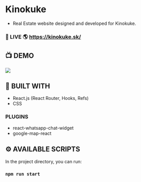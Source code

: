 # Kinokuke
- Real Estate website designed and developed for Kinokuke.
### 🚀 LIVE 🌎 https://kinokuke.sk/

## 📺 DEMO
![](https://github.com/Philight/kinokuke/blob/master/src/assets/preview.gif)

## 🧰 BUILT WITH
- React.js (React Router, Hooks, Refs)
- CSS
### PLUGINS
- react-whatsapp-chat-widget
- google-map-react

## ⚙️ AVAILABLE SCRIPTS

In the project directory, you can run:

### `npm run start`